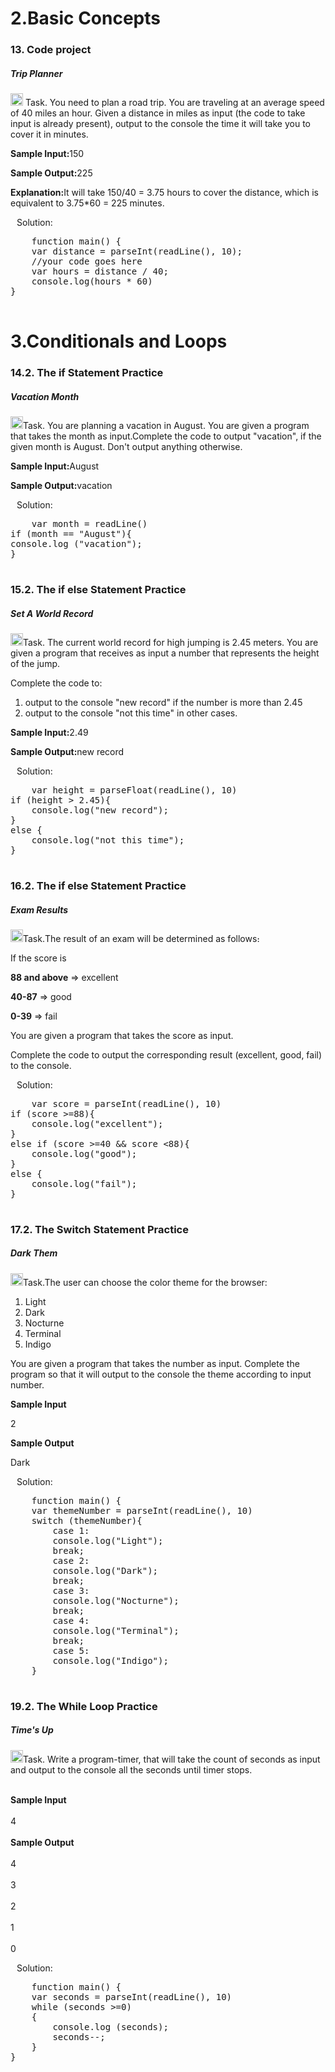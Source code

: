 <div align=left>
  <h1>2.Basic Concepts</h1>
  </div>
 <div align=left>
  <h3>13. Code project</h3>
  <h5>Trip Planner</h5>
  <p>
    <img src="https://cdn-icons-png.flaticon.com/512/3524/3524335.png" width=20 heigh=20>
    Task. You need to plan a road trip. You are traveling at an average speed of 40 miles an hour.
Given a distance in miles as input (the code to take input is already present), output to the console the time it will take you to cover it in minutes.
  <p><b>Sample Input:</b>150</p>
<p><b>Sample Output:</b>225</p>
<p><b>Explanation:</b>It will take 150/40 = 3.75 hours to cover the distance, which is equivalent to 3.75*60 = 225 minutes.</p>
  </p>
 <p>
   <img src="https://cdn-icons-png.flaticon.com/128/556/556690.png" width=10 heigh=10>Solution:</p> 
  <div class="highlight highlight-source-sql notranslate position-relative overflow-auto" dir=auto>
    <pre>
    function main() {
    var distance = parseInt(readLine(), 10);
    //your code goes here
    var hours = distance / 40;
    console.log(hours * 60)
}
    </pre>
  </div>
  <h1>3.Conditionals and Loops</h1>
  </div>
 <div align=left>
  <h3>14.2. The if Statement Practice</h3>
  <h5>Vacation Month</h5>
  <p><img src="https://cdn-icons-png.flaticon.com/512/3524/3524335.png" width=20 heigh=20>Task. You are planning a vacation in August. You are given a program that takes the month as input.Complete the code to output "vacation", if the given month is August. Don't output anything otherwise.</p>
  <p><b>Sample Input:</b>August</p>
  <p><b>Sample Output:</b>vacation</p>
  </p>
  <p>
   <img src="https://cdn-icons-png.flaticon.com/128/556/556690.png" width=10 heigh=10>Solution:</p> 
  <div class="highlight highlight-source-sql notranslate position-relative overflow-auto" dir=auto>
    <pre>
    var month = readLine()
if (month == "August"){
console.log ("vacation");
}
    </pre>
  </div>
  <h3>15.2. The if else Statement Practice</h3>
  <h5>Set A World Record</h5>
  <p><img src="https://cdn-icons-png.flaticon.com/512/3524/3524335.png" width=20 heigh=20>Task. The current world record for high jumping is 2.45 meters. You are given a program that receives as input a number that represents the height of the jump.
<p>Complete the code to:</p>
<ol>
  <li>output to the console "new record" if the number is more than 2.45</li>
  <li>output to the console "not this time" in other cases.</li>
  </ol>
<p><b>Sample Input:</b>2.49<p>
<p><b>Sample Output:</b>new record<p>
  </p>
  <p>
   <img src="https://cdn-icons-png.flaticon.com/128/556/556690.png" width=10 heigh=10>Solution:</p> 
  <div class="highlight highlight-source-sql notranslate position-relative overflow-auto" dir=auto>
    <pre>
    var height = parseFloat(readLine(), 10)
if (height > 2.45){
    console.log("new record");
}
else {
    console.log("not this time");
}
    </pre>
  </div>
  <h3>16.2. The if else Statement Practice</h3>
  <h5>Exam Results</h5>
  <p><img src="https://cdn-icons-png.flaticon.com/512/3524/3524335.png" width=20 heigh=20>Task.Тhe result of an exam will be determined as follows։</p>
<p>If the score is</p>
<p><b>88 and above</b> => excellent</p>
<p><b>40-87</b> => good</p>
<p><b>0-39</b> => fail</p>
<p>You are given a program that takes the score as input.</p>
<p>Complete the code to output the corresponding result (excellent, good, fail) to the console.</p>
<img src="https://cdn-icons-png.flaticon.com/128/556/556690.png" width=10 heigh=10>Solution:</p> 
  <div class="highlight highlight-source-sql notranslate position-relative overflow-auto" dir=auto>
    <pre>
    var score = parseInt(readLine(), 10)
if (score >=88){
    console.log("excellent");
}
else if (score >=40 && score <88){
    console.log("good");
}
else {
    console.log("fail");
}
    </pre>
  </div>
  <h3>17.2. The Switch Statement Practice</h3>
  <h5>Dark Them</h5>
  <p><img src="https://cdn-icons-png.flaticon.com/512/3524/3524335.png" width=20 heigh=20>Task.The user can choose the color theme for the browser:</p>
  <ol>
    <li>Light</li>
    <li>Dark</li>
    <li>Nocturne</li>
    <li>Terminal</li>
    <li>Indigo</li>
  </ol>
<p>You are given a program that takes the number as input. Complete the program so that it will output to the console the theme according to input number.</p>
  <p><b>Sample Input</b></p>
  <p>2</p>
  <p><b>Sample Output</b></p>
  <p>Dark</p>
  <img src="https://cdn-icons-png.flaticon.com/128/556/556690.png" width=10 heigh=10>Solution:</p> 
  <div class="highlight highlight-source-sql notranslate position-relative overflow-auto" dir=auto>
    <pre>
    function main() {
    var themeNumber = parseInt(readLine(), 10)
    switch (themeNumber){
        case 1:
        console.log("Light");
        break;
        case 2:
        console.log("Dark");
        break;
        case 3:
        console.log("Nocturne");
        break;
        case 4:
        console.log("Terminal");
        break;
        case 5:
        console.log("Indigo");
    }
    </pre>
  </div>
  
  
  
  <h3>19.2. The While Loop Practice</h3>
  <h5>Time's Up</h5>
  <p><img src="https://cdn-icons-png.flaticon.com/512/3524/3524335.png" width=20 heigh=20>Task. Write a program-timer, that will take the count of seconds as input and output to the console all the seconds until timer stops.</p>
<br><b>Sample Input</b></br>
<br>4</br>
<br><b>Sample Output</b></br>
<br>4</br>
<br>3</br>
<br>2</br>
<br>1</br>
<br>0</br>
  <p><img src="https://cdn-icons-png.flaticon.com/128/556/556690.png" width=10 heigh=10>Solution:</p> 
  <div class="highlight highlight-source-sql notranslate position-relative overflow-auto" dir=auto>
    <pre>
    function main() {
    var seconds = parseInt(readLine(), 10)
    while (seconds >=0)
    {
        console.log (seconds);
        seconds--;
    }
}
 </pre>
  </div>
  
  
  
  
    
    
    
    
    
    
    
  
 
